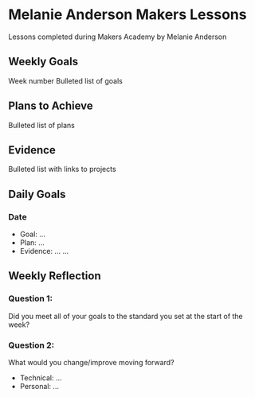 # Melanie Anderson Makers Lessons #
Lessons completed during Makers Academy by Melanie Anderson
## Weekly Goals ##
Week number
Bulleted list of goals
## Plans to Achieve ##
Bulleted list of plans
## Evidence ##
Bulleted list with links to projects
## Daily Goals ##
### Date ###
- Goal: ...
- Plan: ...
- Evidence: ...
...
## Weekly Reflection ##
### Question 1: ###
Did you meet all of your goals to the standard you set at the start of the week?
### Question 2: ###
What would you change/improve moving forward?
- Technical: ...
- Personal: ...
